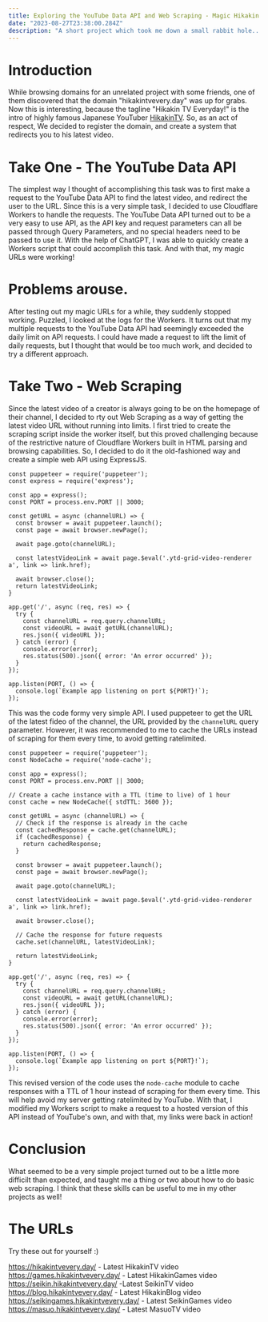 ```yaml
---
title: Exploring the YouTube Data API and Web Scraping - Magic Hikakin Links
date: "2023-08-27T23:38:00.284Z"
description: "A short project which took me down a small rabbit hole..."
---
```


# Introduction
While browsing domains for an unrelated project with some friends, one of them discovered that the domain "hikakintvevery.day" was up for grabs. Now this is interesting, because the tagline "Hikakin TV Everyday!" is the intro of highly famous Japanese YouTuber [HikakinTV](https://youtube.com/hikakintv). So, as an act of respect, We decided to register the domain, and create a system that redirects you to his latest video.

# Take One - The YouTube Data API
The simplest way I thought of accomplishing this task was to first make a request to the YouTube Data API to find the latest video, and redirect the user to the URL. Since this is a very simple task, I decided to use Cloudflare Workers to handle the requests. The YouTube Data API turned out to be a very easy to use API, as the API key and request parameters can all be passed through Query Parameters, and no special headers need to be passed to use it. With the help of ChatGPT, I was able to quickly create a Workers script that could accomplish this task. And with that, my magic URLs were working!

# Problems arouse.
After testing out my magic URLs for a while, they suddenly stopped working. Puzzled, I looked at the logs for the Workers. It turns out that my multiple requests to the YouTube Data API had seemingly exceeded the daily limit on API requests. I could have made a request to lift the limit of daily requests, but I thought that would be too much work, and decided to try a different approach.

# Take Two - Web Scraping
Since the latest video of a creator is always going to be on the homepage of their channel, I decided to rty out Web Scraping as a way of getting the latest video URL without running into limits. I first tried to create the scraping script inside the worker itself, but this proved challenging because of the restrictive nature of Cloudflare Workers built in HTML parsing and browsing capabilities. So, I decided to do it the old-fashioned way and create a simple web API using ExpressJS.

```
const puppeteer = require('puppeteer');
const express = require('express');

const app = express();
const PORT = process.env.PORT || 3000;

const getURL = async (channelURL) => {
  const browser = await puppeteer.launch();
  const page = await browser.newPage();

  await page.goto(channelURL);

  const latestVideoLink = await page.$eval('.ytd-grid-video-renderer a', link => link.href);

  await browser.close();
  return latestVideoLink;
}

app.get('/', async (req, res) => {
  try {
    const channelURL = req.query.channelURL;
    const videoURL = await getURL(channelURL);
    res.json({ videoURL });
  } catch (error) {
    console.error(error);
    res.status(500).json({ error: 'An error occurred' });
  }
});

app.listen(PORT, () => {
  console.log(`Example app listening on port ${PORT}!`);
});
```
This was the code formy very simple API. I used puppeteer to get the URL of the latest fideo of the channel, the URL provided by the `channelURL` query parameter. However, it was recommended to me to cache the URLs instead of scraping for them every time, to avoid getting ratelimited.

```const express = require('express');
const puppeteer = require('puppeteer');
const NodeCache = require('node-cache');

const app = express();
const PORT = process.env.PORT || 3000;

// Create a cache instance with a TTL (time to live) of 1 hour
const cache = new NodeCache({ stdTTL: 3600 });

const getURL = async (channelURL) => {
  // Check if the response is already in the cache
  const cachedResponse = cache.get(channelURL);
  if (cachedResponse) {
    return cachedResponse;
  }

  const browser = await puppeteer.launch();
  const page = await browser.newPage();

  await page.goto(channelURL);

  const latestVideoLink = await page.$eval('.ytd-grid-video-renderer a', link => link.href);

  await browser.close();

  // Cache the response for future requests
  cache.set(channelURL, latestVideoLink);

  return latestVideoLink;
}

app.get('/', async (req, res) => {
  try {
    const channelURL = req.query.channelURL;
    const videoURL = await getURL(channelURL);
    res.json({ videoURL });
  } catch (error) {
    console.error(error);
    res.status(500).json({ error: 'An error occurred' });
  }
});

app.listen(PORT, () => {
  console.log(`Example app listening on port ${PORT}!`);
});
```

This revised version of the code uses the `node-cache` module to cache responses with a TTL of 1 hour instead of scraping for them every time. This will help avoid my server getting ratelimited by YouTube. With that, I modified my Workers script to make a request to a hosted version of this API instead of YouTube's own, and with that, my links were back in action!

# Conclusion
What seemed to be a very simple project turned out to be a little more difficilt than expected, and taught me a thing or two about how to do basic web scraping. I think that these skills can be useful to me in my other projects as well!

# The URLs
Try these out for yourself :)

https://hikakintvevery.day/ - Latest HikakinTV video
https://games.hikakintvevery.day/ - Latest HikakinGames video
https://seikin.hikakintvevery.day/ -Latest SeikinTV video
https://blog.hikakintvevery.day/ - Latest HikakinBlog video
https://seikingames.hikakintvevery.day/ - Latest SeikinGames video
https://masuo.hikakintvevery.day/ - Latest MasuoTV video